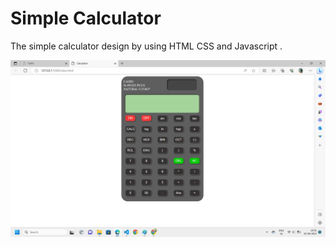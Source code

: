 # Simple Calculator 

The simple calculator design by using HTML CSS and Javascript .

![screenshot](./Screenshot/Screenshot%202023-08-03%20105152.png)